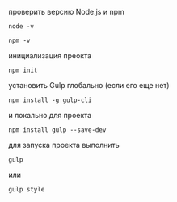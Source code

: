 проверить версию Node.js и npm
```shell
node -v
```
```shell
npm -v
```

инициализация преокта
```shell
npm init
```
установить Gulp глобально (если его еще нет)
```shell
npm install -g gulp-cli
```
и локально для проекта
```shell
npm install gulp --save-dev
```

для запуска проекта выполнить

```shell
gulp
```
или
```shell
gulp style
```
